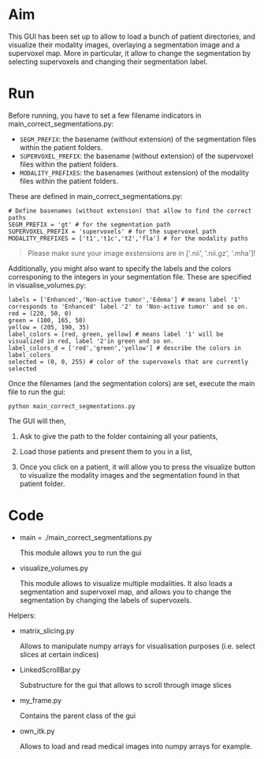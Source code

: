 # Aim

This GUI has been set up to allow to load a bunch of patient directories, and visualize their modality images, overlaying a segmentation image and a supervoxel map. More in particular, it allow to change the segmentation by selecting supervoxels and changing their segmentation label.

# Run

Before running, you have to set a few filename indicators in main_correct_segmentations.py:

- `SEGM_PREFIX`: the basename (without extension) of the segmentation files within the patient folders.
- `SUPERVOXEL_PREFIX`: the basename (without extension) of the supervoxel files within the patient folders.
- `MODALITY_PREFIXES`: the basenames (without extension) of the modality files within the patient folders.
    
These are defined in main_correct_segmentations.py:
    
~~~~
# Define basenames (without extension) that allow to find the correct paths
SEGM_PREFIX = 'gt' # for the segmentation path
SUPERVOXEL_PREFIX = 'supervoxels' # for the supervoxel path
MODALITY_PREFIXES = ['t1','t1c','t2','fla'] # for the modality paths
~~~~

> Please make sure your image exstensions are in ['.nii', '.nii.gz', '.mha']!

Additionally, you might also want to specify the labels and the colors corresponing to the integers in your segmentation file. These are specified in visualise_volumes.py:

~~~~
labels = ['Enhanced','Non-active tumor','Edema'] # means label '1' corresponds to 'Enhanced' label '2' to 'Non-active tumor' and so on.
red = (220, 50, 0)
green = (100, 165, 50)
yellow = (205, 190, 35)
label_colors = [red, green, yellow] # means label '1' will be visualized in red, label '2'in green and so on.
label_colors_d = ['red','green','yellow'] # describe the colors in label_colors
selected = (0, 0, 255) # color of the supervoxels that are currently selected
~~~~


Once the filenames (and the segmentation colors) are set, execute the main file to run the gui:

~~~~
python main_correct_segmentations.py
~~~~

The GUI will then,

1. Ask to give the path to the folder containing all your patients, 

2. Load those patients and present them to you in a list,

3. Once you click on a patient, it will allow you to press the visualize button to visualize the modality images and the segmentation found in that patient folder.


# Code

- main = ./main_correct_segmentations.py
    
    This module allows you to run the gui
   
- visualize_volumes.py

    This module allows to visualize multiple modalities. It also loads a segmentation and supervoxel map, and allows you to change the segmentation by changing the labels of supervoxels.
   
Helpers:

- matrix_slicing.py

    Allows to manipulate numpy arrays for visualisation purposes (i.e. select slices at certain indices)
    
- LinkedScrollBar.py

     Substructure for the gui that allows to scroll through image slices
     
- my_frame.py

     Contains the parent class of the gui
     
- own_itk.py

     Allows to load and read medical images into numpy arrays for example.
